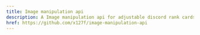 ```yaml
---
title: Image manipulation api
description: A Image manipulation api for adjustable discord rank cards and many more (coming soon)
href: https://github.com/x127f/image-manipulation-api
---
```

